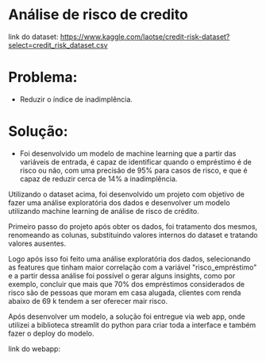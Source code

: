 # Análise de risco de credito

link do dataset: https://www.kaggle.com/laotse/credit-risk-dataset?select=credit_risk_dataset.csv

# Problema: 
 - Reduzir o índice de inadimplência.
 
# Solução:

 - Foi desenvolvido um modelo de machine learning que a partir das variáveis de entrada, é capaz de identificar quando o empréstimo é de risco ou não, com uma precisão de 95% para casos de risco, e que é capaz de reduzir cerca de 14% a inadimplência.


Utilizando o dataset acima, foi desenvolvido um projeto com objetivo de fazer uma análise exploratória dos dados e desenvolver um modelo utilizando machine learning de análise de risco de crédito.

Primeiro passo do projeto após obter os dados, foi tratamento dos mesmos, renomeando as colunas, substituindo valores internos do dataset e tratando valores ausentes.

Logo após isso foi feito uma análise exploratória dos dados, selecionando as features que tinham maior correlação com a variável "risco_empréstimo" e a partir dessa análise foi  possível o gerar alguns insights, como por exemplo, concluir que mais que 70% dos empréstimos considerados de risco são de pessoas que moram em casa alugada, clientes com renda abaixo de 69 k tendem a ser oferecer mair risco.

Após desenvolver um modelo, a solução foi entregue via web app, onde utilizei a biblioteca streamlit do python para criar toda a interface e também fazer o deploy do modelo.

link do webapp: 

